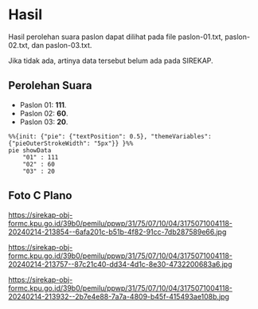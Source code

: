 # Hasil

Hasil perolehan suara paslon dapat dilihat pada file paslon-01.txt, paslon-02.txt, dan paslon-03.txt.

Jika tidak ada, artinya data tersebut belum ada pada SIREKAP.

## Perolehan Suara

 * Paslon 01: **111**.
 * Paslon 02: **60**.
 * Paslon 03: **20**.

```mermaid
%%{init: {"pie": {"textPosition": 0.5}, "themeVariables": {"pieOuterStrokeWidth": "5px"}} }%%
pie showData
    "01" : 111
    "02" : 60
    "03" : 20
```
## Foto C Plano

https://sirekap-obj-formc.kpu.go.id/39b0/pemilu/ppwp/31/75/07/10/04/3175071004118-20240214-213854--6afa201c-b51b-4f82-91cc-7db287589e66.jpg

https://sirekap-obj-formc.kpu.go.id/39b0/pemilu/ppwp/31/75/07/10/04/3175071004118-20240214-213757--87c21c40-dd34-4d1c-8e30-4732200683a6.jpg

https://sirekap-obj-formc.kpu.go.id/39b0/pemilu/ppwp/31/75/07/10/04/3175071004118-20240214-213932--2b7e4e88-7a7a-4809-b45f-415493ae108b.jpg
